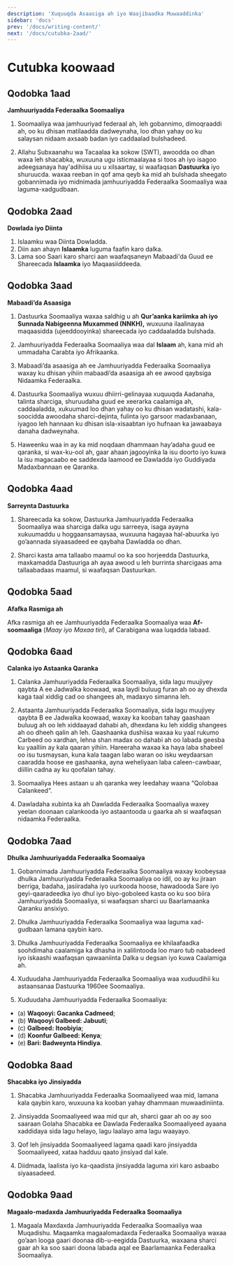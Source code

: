 ```yaml
---
description: 'Xuquuqda Asaasiga ah iyo Waajibaadka Muwaaddinka'
sidebar: 'docs'
prev: '/docs/writing-content/'
next: '/docs/cutubka-2aad/'
---
```


# Cutubka koowaad

## Qodobka 1aad

**Jamhuuriyadda Federaalka Soomaaliya**

1.  Soomaaliya waa jamhuuriyad federaal ah, leh gobannimo, dimoqraaddi ah, oo ku dhisan matilaadda dadweynaha, loo dhan yahay oo ku salaysan nidaam axsaab badan iyo caddaalad bulshadeed.

2.  Allahu Subxaanahu wa Tacaalaa ka sokow (SWT), awoodda oo dhan waxa leh shacabka, wuxuuna ugu isticmaalayaa si toos ah iyo isagoo adeegsanaya hay'adihiisa uu u xilsaartay, si waafaqsan **Dastuurka** iyo shuruucda. waxaa reeban in qof ama qeyb ka mid ah bulshada sheegato gobannimada iyo midnimada jamhuuriyadda Federaalka Soomaaliya waa laguma-xadgudbaan.

## Qodobka 2aad

**Dowlada iyo Diinta**

1.  Islaamku waa Diinta Dowladda.
2.  Diin aan ahayn **Islaamka** luguma faafin karo dalka.
3.  Lama soo Saari karo sharci aan waafaqsaneyn Mabaadi'da Guud ee Shareecada **Islaamka** iyo Maqaasiiddeeda.

## Qodobka 3aad

**Mabaadi’da Asaasiga**

1.  Dastuurka Soomaaliya waxaa saldhig u ah **Qur’aanka kariimka ah iyo Sunnada Nabigeenna
    Muxammed (NNKH),** wuxuuna ilaalinayaa maqaasidda (ujeeddooyinka) shareecada iyo caddaaladda
    bulshada.

2.  Jamhuuriyadda Federaalka Soomaaliya waa dal **Islaam** ah, kana mid ah ummadaha Carabta iyo
    Afrikaanka.

3.  Mabaadi’da asaasiga ah ee Jamhuuriyadda Federaalka Soomaaliya waxay ku dhisan yihiin mabaadi’da asaasiga ah ee awood qaybsiga Nidaamka Federaalka.

4.  Dastuurka Soomaaliya wuxuu dhiirri-gelinayaa xuquuqda Aadanaha, talinta sharciga, shuruudaha
    guud ee xeerarka caalamiga ah, caddaaladda, xukuumad loo dhan yahay oo ku dhisan wadatashi,
    kala-soocidda awoodaha sharci-dejinta, fulinta iyo garsoor madaxbanaan, iyagoo leh hannaan ku
    dhisan isla-xisaabtan iyo hufnaan ka jawaabaya danaha dadweynaha.

5.  Haweenku waa in ay ka mid noqdaan dhammaan hay’adaha guud ee qaranka, si wax-ku-ool ah, gaar
    ahaan jagooyinka la isu doorto iyo kuwa la isu magacaabo ee saddexda laamood ee Dawladda iyo
    Guddiyada Madaxbannaan ee Qaranka.

## Qodobka 4aad

**Sarreynta Dastuurka**

1.  Shareecada ka sokow, Dastuurka Jamhuuriyadda Federaalka Soomaaliya waa sharciga dalka
    ugu sarreeya, isaga ayayna xukuumaddu u hoggaansamaysaa, wuxuuna hagayaa hal-abuurka iyo
    go’aannada siyaasadeed ee qaybaha Dawladda oo dhan.

2.  Sharci kasta ama tallaabo maamul oo ka soo horjeedda Dastuurka, maxkamadda Dastuuriga ah ayaa awood u leh burrinta sharcigaas ama tallaabadaas maamul, si waafaqsan Dastuurkan.

## Qodobka 5aad

**Afafka Rasmiga ah**

Afka rasmiga ah ee Jamhuuriyadda Federaalka Soomaaliya waa **Af-soomaaliga** (_Maay iyo Maxaa tiri_), af Carabigana waa luqadda labaad.

## Qodobka 6aad

**Calanka iyo Astaanka Qaranka**

1.  Calanka Jamhuuriyadda Federaalka Soomaaliya, sida lagu muujiyey qaybta A ee Jadwalka koowaad, waa laydi buluug furan ah oo ay dhexda kaga taal xiddig cad oo shangees ah, madaxyo simanna leh.

2.  Astaanta Jamhuuriyadda Federaalka Soomaaliya, sida lagu muujiyey qaybta B ee Jadwalka koowaad, waxay ka kooban tahay gaashaan buluug ah oo leh xiddaayad dahabi ah, dhexdana ku leh xiddig shangees ah oo dheeh qalin ah leh. Gaashaanka dushiisa waxaa ku yaal rukumo Carbeed oo xardhan, lehna shan madax oo dahabi ah oo labada geesba ku yaalliin ay kala qaaran yihiin. Hareeraha waxaa ka haya laba shabeel oo isu tusmaysan, kuna kala taagan labo waran oo isku weydaarsan caaradda hoose ee gashaanka, ayna weheliyaan laba caleen-cawbaar, diillin cadna ay ku qoofalan tahay.

3.  Soomaaliya Hees astaan u ah qaranka wey leedahay waana “Qolobaa Calankeed”.

4.  Dawladaha xubinta ka ah Dawladda Federaalka Soomaaliya waxey yeelan doonaan calankooda iyo astaantooda u gaarka ah si waafaqsan nidaamka Federaalka.

## Qodobka 7aad

**Dhulka Jamhuuriyadda Federaalka Soomaaiya**

1.  Gobannimada Jamhuuriyadda Federaalka Soomaaliya waxay koobeysaa dhulka Jamhuuriyadda
    Federaalka Soomaaliya oo idil, oo ay ku jiraan berriga, badaha, jasiiradaha iyo uurkooda
    hoose, hawadooda Sare iyo geyi-qaaradeedka iyo dhul iyo biyo-goboleed kasta oo ku soo biira
    Jamhuuriyadda Soomaaliya, si waafaqsan sharci uu Baarlamaanka Qaranku ansixiyo.

2.  Dhulka Jamhuuriyadda Federaalka Soomaaliya waa laguma xad-gudbaan lamana qaybin karo.

3.  Dhulka Jamhuuriyadda Federaalka Soomaaliya ee khilaafaadka soohdimaha caalamiga ka dhasha in xalilintooda loo maro tub nabadeed iyo iskaashi waafaqsan qawaaniinta Dalka u degsan iyo kuwa Caalamiga ah.

4.  Xuduudaha Jamhuuriyadda Federaalka Soomaaliya waa xuduudihii ku astaansanaa Dastuurka 1960ee Soomaaliya.

5.  Xuduudaha Jamhuuriyadda Federaalka Soomaaliya:

- (a) **Waqooyi: Gacanka Cadmeed**;
- (b) **Waqooyi Galbeed: Jabuuti**;
- (c) **Galbeed: Itoobiyia**;
- (d) **Koonfur Galbeed: Kenya**;
- (e) **Bari: Badweynta Hindiya**.

## Qodobka 8aad

**Shacabka iyo Jinsiyadda**

1.  Shacabka Jamhuuriyadda Federaalka Soomaaliyeed waa mid, lamana kala qaybin karo, wuxuuna ka kooban yahay dhammaan muwaadiniinta.

2.  Jinsiyadda Soomaaliyeed waa mid qur ah, sharci gaar ah oo ay soo saaraan Golaha Shacabka ee Dawlada Federaalka Soomaaliyeed ayaana xaddidaya sida lagu helayo, lagu laalayo ama lagu waayayo.

3.  Qof leh jinsiyadda Soomaaliyeed lagama qaadi karo jinsiyadda Soomaaliyeed, xataa hadduu qaato jinsiyad dal kale.

4.  Diidmada, laalista iyo ka-qaadista jinsiyadda laguma xiri karo asbaabo siyaasadeed.

## Qodobka 9aad

**Magaalo-madaxda Jamhuuriyadda Federaalka Soomaaliya**

1.  Magaala Maxdaxda Jamhuuriyadda Federaalka Soomaaliya waa Muqadishu. Maqaamka magaalomadaxda
    Federaalka Soomaaliya waxaa go’aan looga gaari doonaa dib-u-eegidda Dastuurka, waxaana
    sharci gaar ah ka soo saari doona labada aqal ee Baarlamaanka Federaalka Soomaaliya.